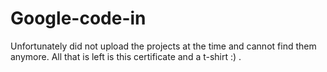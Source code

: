 # Google-code-in

Unfortunately did not upload the projects at the time and cannot find them anymore. All that is left is this certificate and a t-shirt :) .
